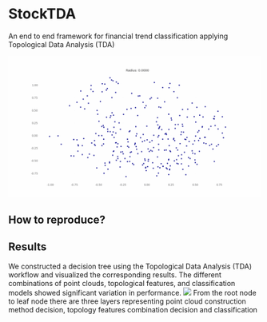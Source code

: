 # StockTDA
An end to end framework for financial trend classification applying Topological Data Analysis (TDA)


![image](https://github.com/Desman107/Desman107/blob/main/img/c2b29fcd300448db8c7c9e5c89ce5611.gif)


## How to reproduce?


## Results
We constructed a decision tree using the Topological Data Analysis (TDA) workflow and visualized the corresponding results. The different combinations of point clouds, topological features, and classification models showed significant variation in performance.
![]([docs/treemap_results.png](https://github.com/Desman107/Desman107/blob/main/img/newplot%20(4).png))
From the root node to leaf node there are three layers representing point cloud construction method decision, topology features combination decision and classification 
